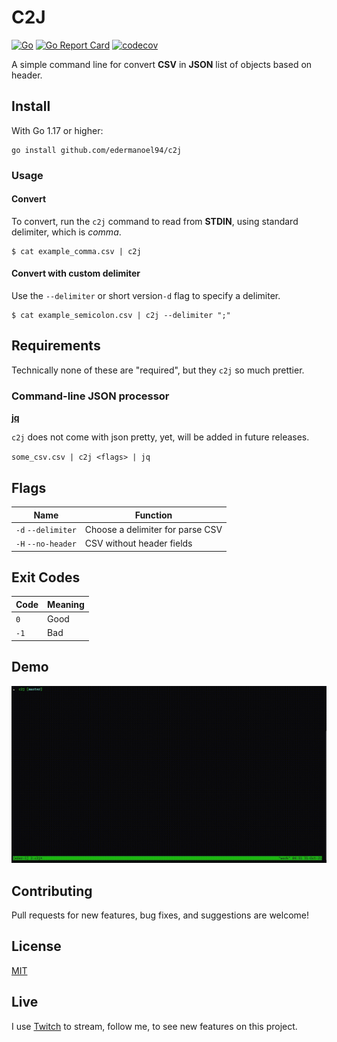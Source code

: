 # C2J

[![Go](https://github.com/edermanoel94/c2j/actions/workflows/go.yml/badge.svg)](https://github.com/edermanoel94/c2j/actions/workflows/go.yml)
[![Go Report Card](https://goreportcard.com/badge/github.com/edermanoel94/c2j)](https://goreportcard.com/report/github.com/edermanoel94/c2j)
[![codecov](https://codecov.io/gh/edermanoel94/c2j/branch/master/graph/badge.svg)](https://codecov.io/gh/edermanoel94/c2j)

A simple command line for convert **CSV** in **JSON** list of objects based on header.

## Install

With Go 1.17 or higher:

```
go install github.com/edermanoel94/c2j
```

### Usage

#### Convert

To convert, run the `c2j` command to read from **STDIN**, using standard delimiter, which is *comma*.

```
$ cat example_comma.csv | c2j
```

#### Convert with custom delimiter

Use the `--delimiter` or short version`-d` flag to specify a delimiter.

```
$ cat example_semicolon.csv | c2j --delimiter ";"
```

## Requirements

Technically none of these are "required", but they `c2j` so much prettier.

### Command-line JSON processor

[**jq**](https://github.com/stedolan/jq)

`c2j` does not come with json pretty, yet, will be added in future releases.

`some_csv.csv | c2j <flags> | jq`

## Flags

| Name                 | Function                                  |
| -------------------- | ----------------------------------------- |
| `-d` `--delimiter`   | Choose a delimiter for parse CSV
| `-H` `--no-header`   | CSV without header fields

## Exit Codes

| Code                 | Meaning                                  |
| -------------------- | ---------------------------------------- |
| `0`                  | Good
| `-1`                 | Bad

## Demo

![Demonstration](demo.gif)

## Contributing

Pull requests for new features, bug fixes, and suggestions are welcome!

## License

[MIT](https://github.com/edermanoel94/c2j/blob/master/LICENSE)

## Live

I use [Twitch](https://twitch.tv/thegravidade) to stream, follow me, to see new features on this project.
